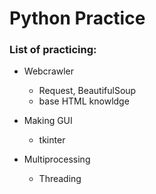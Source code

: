 # Python Practice
### List of practicing:
* Webcrawler
    * Request, BeautifulSoup
    * base HTML knowldge

* Making GUI
    * tkinter

* Multiprocessing
    * Threading
